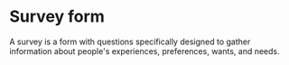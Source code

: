 # Survey form

A survey is a form with questions specifically designed to gather information about people's experiences, preferences, wants, and needs.
